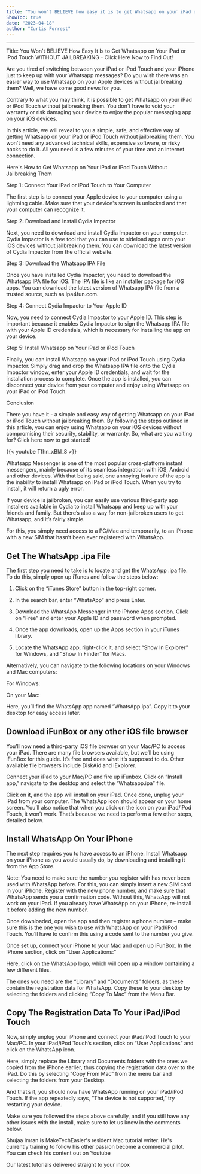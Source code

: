 ```yaml
---
title: "You won't BELIEVE how easy it is to get Whatsapp on your iPad or iPod Touch WITHOUT JAILBREAKING- click here now to find out!"
ShowToc: true 
date: "2023-04-18"
author: "Curtis Forrest"
---
```

*****
Title: You Won't BELIEVE How Easy It Is to Get Whatsapp on Your iPad or iPod Touch WITHOUT JAILBREAKING - Click Here Now to Find Out!

Are you tired of switching between your iPad or iPod Touch and your iPhone just to keep up with your Whatsapp messages? Do you wish there was an easier way to use Whatsapp on your Apple devices without jailbreaking them? Well, we have some good news for you.

Contrary to what you may think, it is possible to get Whatsapp on your iPad or iPod Touch without jailbreaking them. You don't have to void your warranty or risk damaging your device to enjoy the popular messaging app on your iOS devices.

In this article, we will reveal to you a simple, safe, and effective way of getting Whatsapp on your iPad or iPod Touch without jailbreaking them. You won't need any advanced technical skills, expensive software, or risky hacks to do it. All you need is a few minutes of your time and an internet connection.

Here's How to Get Whatsapp on Your iPad or iPod Touch Without Jailbreaking Them

Step 1: Connect Your iPad or iPod Touch to Your Computer

The first step is to connect your Apple device to your computer using a lightning cable. Make sure that your device's screen is unlocked and that your computer can recognize it.

Step 2: Download and Install Cydia Impactor

Next, you need to download and install Cydia Impactor on your computer. Cydia Impactor is a free tool that you can use to sideload apps onto your iOS devices without jailbreaking them. You can download the latest version of Cydia Impactor from the official website.

Step 3: Download the Whatsapp IPA File

Once you have installed Cydia Impactor, you need to download the Whatsapp IPA file for iOS. The IPA file is like an installer package for iOS apps. You can download the latest version of Whatsapp IPA file from a trusted source, such as ipa4fun.com.

Step 4: Connect Cydia Impactor to Your Apple ID

Now, you need to connect Cydia Impactor to your Apple ID. This step is important because it enables Cydia Impactor to sign the Whatsapp IPA file with your Apple ID credentials, which is necessary for installing the app on your device.

Step 5: Install Whatsapp on Your iPad or iPod Touch

Finally, you can install Whatsapp on your iPad or iPod Touch using Cydia Impactor. Simply drag and drop the Whatsapp IPA file onto the Cydia Impactor window, enter your Apple ID credentials, and wait for the installation process to complete. Once the app is installed, you can disconnect your device from your computer and enjoy using Whatsapp on your iPad or iPod Touch.

Conclusion

There you have it - a simple and easy way of getting Whatsapp on your iPad or iPod Touch without jailbreaking them. By following the steps outlined in this article, you can enjoy using Whatsapp on your iOS devices without compromising their security, stability, or warranty. So, what are you waiting for? Click here now to get started!

{{< youtube Tfhn_xBkI_8 >}} 



Whatsapp Messenger is one of the most popular cross-platform instant messengers, mainly because of its seamless integration with iOS, Android and other devices. With that being said, one annoying feature of the app is the inability to install Whatsapp on iPad or iPod Touch. When you try to install, it will return a ugly error.
 
If your device is jailbroken, you can easily use various third-party app installers available in Cydia to install Whatsapp and keep up with your friends and family. But there’s also a way for non-jailbroken users to get Whatsapp, and it’s fairly simple. 
 
For this, you simply need access to a PC/Mac and temporarily, to an iPhone with a new SIM that hasn’t been ever registered with WhatsApp.
 
## Get The WhatsApp .ipa File
 
The first step you need to take is to locate and get the WhatsApp .ipa file. To do this, simply open up iTunes and follow the steps below:
 
1. Click on the “iTunes Store” button in the top-right corner.
 

 
2. In the search bar, enter “WhatsApp” and press Enter.
 
3. Download the WhatsApp Messenger in the iPhone Apps section. Click on “Free” and enter your Apple ID and password when prompted.
 
5. Once the app downloads, open up the Apps section in your iTunes library.
 
6. Locate the WhatsApp app, right-click it, and select “Show In Explorer” for Windows, and “Show In Finder” for Macs.
 
Alternatively, you can navigate to the following locations on your Windows and Mac computers:
 
For Windows:
 
On your Mac:
 
Here, you’ll find the WhatsApp app named “WhatsApp.ipa”. Copy it to your desktop for easy access later.
 
## Download iFunBox or any other iOS file browser
 
You’ll now need a third-party iOS file browser on your Mac/PC to access your iPad. There are many file browsers available, but we’ll be using iFunBox for this guide. It’s free and does what it’s supposed to do. Other available file browsers include DiskAid and iExplorer.
 
Connect your iPad to your Mac/PC and fire up iFunbox. Click on “Install app,” navigate to the desktop and select the “Whatsapp.ipa” file.
 
Click on it, and the app will install on your iPad. Once done, unplug your iPad from your computer. The WhatsApp icon should appear on your home screen. You’ll also notice that when you click on the icon on your iPad/iPod Touch, it won’t work. That’s because we need to perform a few other steps, detailed below.
 
## Install WhatsApp On Your iPhone
 
The next step requires you to have access to an iPhone. Install Whatsapp on your iPhone as you would usually do, by downloading and installing it from the App Store.
 
Note: You need to make sure the number you register with has never been used with WhatsApp before. For this, you can simply insert a new SIM card in your iPhone. Register with the new phone number, and make sure that WhatsApp sends you a confirmation code. Without this, WhatsApp will not work on your iPad. If you already have WhatsApp on your iPhone, re-install it before adding the new number.
 
Once downloaded, open the app and then register a phone number – make sure this is the one you wish to use with WhatsApp on your iPad/iPod Touch. You’ll have to confirm this using a code sent to the number you give.
 
Once set up, connect your iPhone to your Mac and open up iFunBox. In the iPhone section, click on “User Applications:”
 
Here, click on the WhatsApp logo, which will open up a window containing a few different files.
 
The ones you need are the “Library” and “Documents” folders, as these contain the registration data for WhatsApp. Copy these to your desktop by selecting the folders and clicking “Copy To Mac” from the Menu Bar.
 
## Copy The Registration Data To Your iPad/iPod Touch
 
Now, simply unplug your iPhone and connect your iPad/iPod Touch to your Mac/PC. In your iPad/iPod Touch’s section, click on “User Applications” and click on the WhatsApp icon.
 
Here, simply replace the Library and Documents folders with the ones we copied from the iPhone earlier, thus copying the registration data over to the iPad. Do this by selecting “Copy From Mac” from the menu bar and selecting the folders from your Desktop.
 
And that’s it, you should now have WhatsApp running on your iPad/iPod Touch. If the app repeatedly says, “The device is not supported,” try restarting your device.
 
Make sure you followed the steps above carefully, and if you still have any other issues with the install, make sure to let us know in the comments below.
 
Shujaa Imran is MakeTechEasier's resident Mac tutorial writer. He's currently training to follow his other passion become a commercial pilot. You can check his content out on Youtube
 
Our latest tutorials delivered straight to your inbox




